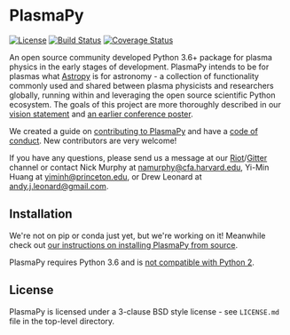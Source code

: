 # PlasmaPy
[![License](https://img.shields.io/badge/License-BSD%203--Clause-blue.svg)](https://opensource.org/licenses/BSD-3-Clause)
[![Build Status](https://travis-ci.org/PlasmaPy/PlasmaPy.svg?branch=master)](https://travis-ci.org/PlasmaPy/PlasmaPy)
[![Coverage Status](https://coveralls.io/repos/github/PlasmaPy/PlasmaPy/badge.svg?branch=master)](https://coveralls.io/github/PlasmaPy/PlasmaPy?branch=master)

An open source community developed Python 3.6+ package for plasma physics in 
the early stages of development. PlasmaPy intends to be for plasmas what
[Astropy](https://github.com/astropy/astropy) is for astronomy - a 
collection of functionality commonly used and shared between plasma physicists 
and researchers globally, running within and leveraging the open source 
scientific Python ecosystem. The goals of this project are more thoroughly described in our
[vision statement](vision_statement.md)
and [an earlier conference poster](http://doi.org/10.5281/zenodo.163752).

We created a guide on
[contributing to PlasmaPy](CONTRIBUTING.md) and have a [code of conduct](CODE_OF_CONDUCT.md).
New contributors are very welcome! 

If you have any questions, please send us a message at our
[Riot](https://riot.im/app/#/room/#plasmapy:matrix.org)/[Gitter](https://gitter.im/PlasmaPy/Lobby) channel or contact
Nick Murphy at <namurphy@cfa.harvard.edu>,
Yi-Min Huang at <yiminh@princeton.edu>,
or Drew Leonard at <andy.j.leonard@gmail.com>.

## Installation

We're not on pip or conda just yet, but we're working on it! Meanwhile check
out [our instructions on installing PlasmaPy from source](INSTALL.md).

PlasmaPy requires Python 3.6 and is
[not compatible with Python 2](https://pythonclock.org/).

## License

PlasmaPy is licensed under a 3-clause BSD style license - see
``LICENSE.md`` file in the top-level directory.
